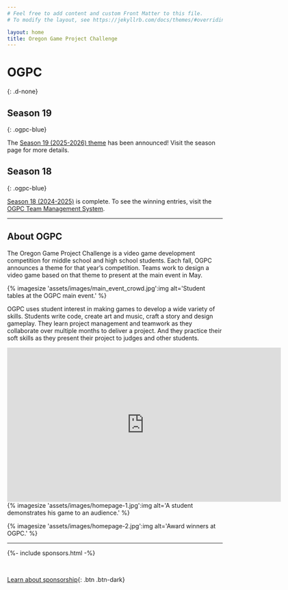 ```yaml
---
# Feel free to add content and custom Front Matter to this file.
# To modify the layout, see https://jekyllrb.com/docs/themes/#overriding-theme-defaults

layout: home
title: Oregon Game Project Challenge
---
```


# OGPC
{: .d-none}

## Season 19
{: .ogpc-blue}

The [Season 19 (2025-2026) theme](/seasons/2026) has been announced! Visit the season page for more details.

## Season 18
{: .ogpc-blue}

[Season 18 (2024-2025)](/seasons/2025) is complete. To see the winning entries, visit the 
[OGPC Team Management System](https://tms.ogpc.info/).

---

## About OGPC

The Oregon Game Project Challenge is a video game development competition for middle school
and high school students. Each fall, OGPC announces a theme for that year’s competition. Teams
work to design a video game based on that theme to present at the main event in May.

{% imagesize 'assets/images/main_event_crowd.jpg':img alt='Student tables at the OGPC main event.' %}

OGPC uses student interest in making games to develop a wide variety of skills. Students write
code, create art and music, craft a story and design gameplay. They learn project management
and teamwork as they collaborate over multiple months to deliver a project. And they practice
their soft skills as they present their project to judges and other students.

<iframe class="yt-embed" width="640" height="360" src="https://www.youtube.com/embed/gr80Z8WEiys" title="What Is OGPC" frameborder="0" allow="accelerometer; autoplay; clipboard-write; encrypted-media; gyroscope; picture-in-picture" allowfullscreen></iframe>

<div class="imagegroup" markdown="1">
{% imagesize 'assets/images/homepage-1.jpg':img alt='A student demonstrates his game to an audience.' %}

{% imagesize 'assets/images/homepage-2.jpg':img alt='Award winners at OGPC.' %}
</div>

---

{%- include sponsors.html -%}

&nbsp;

[Learn about sponsorship](support){: .btn .btn-dark}
